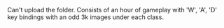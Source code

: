 Can't upload the folder. 
Consists of an hour of gameplay with 'W', 'A', 'D' key bindings with an odd 3k images under each class.
